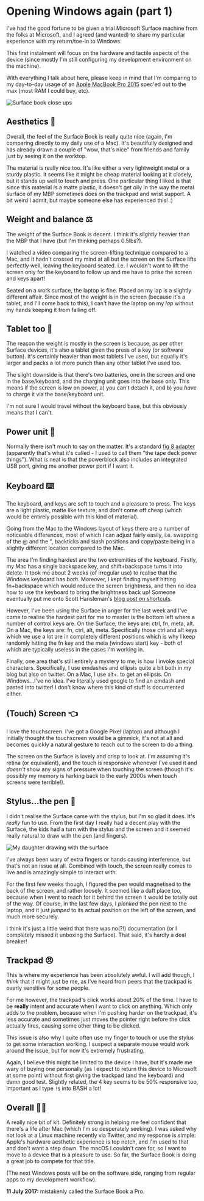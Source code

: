 # Opening Windows again (part 1)

I've had the good fortune to be given a trial Microsoft Surface machine from the folks at Microsoft, and I agreed (and wanted) to share my particular experience with my return/toe-in to Windows.

This first instalment will focus on the hardware and tactile aspects of the device (since mostly I'm still configuring my development environment on the machine).

<!--more-->

With everything I talk about here, please keep in mind that I'm comparing to my day-to-day usage of an [Apple MacBook Pro 2015](https://www.apple.com/macbook-pro/specs-2015/) spec'ed out to the max (most RAM I could buy, etc).

![Surface book close ups](/images/windows/surface-close-ups.jpg)

## Aesthetics 💅

Overall, the feel of the Surface Book is really quite nice (again, I'm comparing directly to my daily use of a Mac). It's beautifully designed and has already drawn a couple of "wow, that's nice" from friends and family just by seeing it on the worktop.

The material is really nice too. It's like either a very lightweight metal or a sturdy plastic. It seems like it might be cheap material looking at it closely, but it stands up well to touch and press. One particular thing I liked is that since this material *is* a matte plastic, it doesn't get oily in the way the metal surface of my MBP sometimes does on the trackpad and wrist support. A bit weird I admit, but maybe someone else has experienced this! :)

## Weight and balance ⚖️

The weight of the Surface Book is decent. I think it's _slightly_ heavier than the MBP that I have (but I'm thinking perhaps 0.5lbs?).

I watched a video comparing the screen-lifting technique compared to a Mac, and it hadn't crossed my mind at all but the screen on the Surface lifts perfectly well, leaving the keyboard seated. i.e. I wouldn't want to lift the screen only for the keyboard to follow up and me have to prise the screen and keys apart!

Seated on a work surface, the laptop is fine. Placed on my lap is a slightly different affair. Since most of the weight is in the screen (because it's a tablet, and I'll come back to this), I can't have the laptop on my _lap_ without my hands keeping it from falling off.

## Tablet too 🔪

The reason the weight is mostly in the screen is because, as per other Surface devices, it's also a tablet given the press of a key (or software button). It's certainly heavier than most tablets I've used, but equally it's larger and packs a lot more punch than any other tablet I've used too.

The slight downside is that there's two batteries, one in the screen and one in the base/keyboard, and the charging unit goes into the base only. This means if the screen is low on power, a) you can't detach it, and b) you _have_ to charge it via the base/keyboard unit.

I'm not sure I would travel without the keyboard base, but this obviously means that I can't.

## Power unit 🔌

Normally there isn't much to say on the matter. It's a standard [fig 8 adapter](https://en.m.wikipedia.org/wiki/IEC_60320#C7.2FC8_coupler) (apparently that's what it's called - I used to call them "the tape deck power things"). What _is_ neat is that the powerblock also includes an integrated USB port, giving me another power port if I want it.

## Keyboard ⌨️

The keyboard, and keys are soft to touch and a pleasure to press. The keys are a light plastic, matte like texture, and don't come off cheap (which would be entirely possible with this kind of material).

Going from the Mac to the Windows layout of keys there are a number of noticeable differences, most of which I can adjust fairly easily, i.e. swapping of the @ and the ", backticks and slash positions and copy/paste being in a slightly different location compared to the Mac.

The area I'm finding hardest are the two extremities of the keyboard. Firstly, my Mac has a single backspace key, and shift+backspace turns it into delete. It took me about 2 weeks (of irregular use) to realise that the Windows keyboard has _both_. Moreover, I kept finding myself hitting fn+backspace which would reduce the screen brightness, and then no idea how to use the keyboard to bring the brightness back up! Someone eventually put me onto Scott Hansleman's [blog post on shortcuts](https://www.hanselman.com/blog/CollectingWindows10AnniversaryEditionKeyboardShortcuts.aspx).

However, I've been using the Surface in anger for the last week and I've come to realise the hardest part for me to master is the bottom left where a number of control keys are. On the Surface, the keys are: ctrl, fn, meta, alt. On a Mac, the keys are: fn, ctrl, alt, meta. Specifically those ctrl and alt keys which we use a lot are in completely different positions which is why I keep randomly hitting the fn key and the meta (windows start) key - both of which are typically useless in the cases I'm working in.

Finally, one area that's still entirely a mystery to me, is how I invoke special characters. Specifically, I use emdashes and ellipsis quite a bit both in my blog but also on twitter. On a Mac, I use alt+. to get an ellipsis. On Windows...I've no idea. I've literally used google to find an emdash and pasted into twitter! I don't know where this kind of stuff is documented either.

## (Touch) Screen 👈

I love the touchscreen. I've got a Google Pixel (laptop) and although I initially thought the touchscreen would be a gimmick, it's not at all and becomes quickly a natural gesture to reach out to the screen to do a thing.

The screen on the Surface is lovely and crisp to look at. I'm assuming it's retina (or equivalent), and the touch is responsive whenever I've used it and _doesn't_ show any signs of pressure when touching the screen (though it's possibly my memory is harking back to the early 2000s when touch screens were terrible!).

## Stylus...the pen 🎨

I didn't realise the Surface came with the stylus, but I'm so glad it does. It's _really_ fun to use. From the first day I really had a decent play with the Surface, the kids had a turn with the stylus and the screen and it seemed really natural to draw with the pen (and fingers).

![My daughter drawing with the surface](/images/windows/seren-touch.jpg)

I've always been wary of extra fingers or hands causing interference, but that's not an issue at all. Combined with touch, the screen really comes to live and is amazingly simple to interact with.

For the first few weeks though, I figured the pen would magnetised to the back of the screen, and rather loosely. It seemed like a daft place too, because when I went to reach for it behind the screen it would be totally out of the way. Of course, in the last few days, I _plonked_ the pen next to the laptop, and it just _jumped_ to its actual position on the left of the screen, and much more securely.

I think it's just a little weird that there was no(?!) documentation (or I completely missed it unboxing the Surface). That said, it's hardly a deal breaker!

## Trackpad 😠

This is where my experience has been absolutely awful. I will add though, I _think_ that it might just be me, as I've heard from peers that the trackpad is overly sensitive for some people.

For me however, the trackpad's click works about 20% of the time. I have to be **really** intent and accurate when I want to click on anything. Which only adds to the problem, because when I'm pushing harder on the trackpad, it's less accurate and sometimes just moves the pointer right before the click actually fires, causing some other thing to be clicked.

This issue is also why I quite often use my finger to touch or use the stylus to get some interaction working. I suspect a separate mouse would work around the issue, but for now it's extremely frustrating.

Again, I believe this might be limited to the device I have, but it's made me wary of buying one personally (as I expect to return this device to Microsoft at some point) without first giving the trackpad (and the keyboard) and damn good test. Slightly related, the 4 key seems to be 50% responsive too, important as I type `!$` into BASH a lot!

## Overall 💪🚀

A really nice bit of kit. Definitely strong in helping me feel confident that there's a life after Mac (which I'm so desperately seeking). I was asked why not look at a Linux machine recently via Twitter, and my response is simple: Apple's hardware aesthetic experience is top notch, and I'm used to that and don't want a step down. The macOS I couldn't care for, so I want to move to a device that is a pleasure to use. So far, the Surface Book is doing a great job to compete for that title.

(The next Windows posts will be on the software side, ranging from regular apps to my development workflow).

<div class="update"><strong>11 July 2017:</strong> mistakenly called the Surface Book a Pro.</div>
